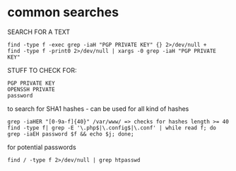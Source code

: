 # common searches

SEARCH FOR A TEXT

```text
find -type f -exec grep -iaH "PGP PRIVATE KEY" {} 2>/dev/null +
find -type f -print0 2>/dev/null | xargs -0 grep -iaH "PGP PRIVATE KEY"
```

STUFF TO CHECK FOR:

```text
PGP PRIVATE KEY
OPENSSH PRIVATE
password
```

to search for SHA1 hashes - can be used for all kind of hashes

```text
grep -iaHER "[0-9a-f]{40}" /var/www/ => checks for hashes length >= 40
find -type f| grep -E '\.php$|\.config$|\.conf' | while read f; do grep -iaEH password $f && echo $j; done;
```

for potential passwords

```text
find / -type f 2>/dev/null | grep htpasswd
```

